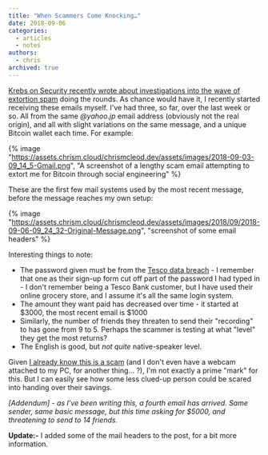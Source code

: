 ```yaml
---
title: "When Scammers Come Knocking…"
date: 2018-09-06
categories:
  - articles
  - notes
authors:
  - chris
archived: true
---
```


[Krebs on Security recently wrote about investigations into the wave of extortion spam](https://krebsonsecurity.com/2018/08/whos-behind-the-screencam-extortion-scam/) doing the rounds. As chance would have it, I recently started receiving these emails myself. I've had three, so far, over the last week or so. All from the same _@yahoo.jp_ email address (obviously not the real origin), and all with slight variations on the same message, and a unique Bitcoin wallet each time. For example:

{% image "https://assets.chrism.cloud/chrismcleod.dev/assets/images/2018-09-03-09_14_5-Gmail.png", "A screenshot of a lengthy scam email attempting to extort me for Bitcoin through social engineering" %}

These are the first few mail systems used by the most recent message, before the message reaches my own setup:

{% image "https://assets.chrism.cloud/chrismcleod.dev/assets/images/2018/09/2018-09-06-09_24_32-Original-Message.png", "screenshot of some email headers" %}

Interesting things to note:

- The password given must be from the [Tesco data breach](https://www.bbc.co.uk/news/business-37891742) - I remember that one as their sign-up form cut off part of the password I had typed in - I don't remember being a Tesco Bank customer, but I have used their online grocery store, and I assume it's all the same login system.
- The amount they want paid has decreased over time - it started at $3000, the most recent email is $1000
- Similarly, the number of friends they threaten to send their "recording" to has gone from 9 to 5. Perhaps the scammer is testing at what "level" they get the most returns?
- The English is good, but _not quite_ native-speaker level.

Given [I already know this is a scam](/blog/new-data-dump-powered-extortion-scams-popping-up/) (and I don't even have a webcam attached to my PC, for another thing… ?), I'm not exactly a prime "mark" for this. But I can easily see how some less clued-up person could be scared into handing over their savings.

_\[Addendum\] - as I've been writing this, a fourth email has arrived. Same sender, same basic message, but this time asking for $5000, and threatening to send to 14 friends._

**Update:-** I added some of the mail headers to the post, for a bit more information.
